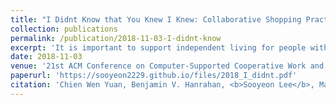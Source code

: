 ```yaml
---
title: "I Didnt Know that You Knew I Knew: Collaborative Shopping Practices between People with Visual Impairment and People with Vision"
collection: publications
permalink: /publication/2018-11-03-I-didnt-know
excerpt: 'It is important to support independent living for people with visual impairments (PVI). Part of this can be accomplished with individual assistive technologies. However, in this paper we emphasize the social and collaborative needs for PVI to fully integrate into society as equals. The study assesses how PVI collaborate with different types of sighted partners when shopping together. We chose to study grocery shopping because it is a critical and challenging task for PVI. We conducted field observations and in-depth interviews with five PVI and their sighted shopping partners, including spouses, caseworkers, and store-provided courtesy shoppers. We found several factors that modulated these collaborations with varying forms of common ground: 1) knowledge about how to assist PVI; 2) interpersonal knowledge resulting from common experience and interpersonal relationship history; and 3) knowledge of shopping as a practice. We discuss our findings with respect to the implications for designing collaborative interactions.'
date: 2018-11-03
venue: '21st ACM Conference on Computer-Supported Cooperative Work and Social Computing, CSCW 2018'
paperurl: 'https://sooyeon2229.github.io/files/2018_I_didnt.pdf'
citation: 'Chien Wen Yuan, Benjamin V. Hanrahan, <b>Sooyeon Lee</b>, Mary Beth Rosson, John M. Carroll. “I Didn’t Know that You Knew I Knew: Collaborative Shopping Practices between People with Visual Impairment and People with Vision”. 21st ACM Conference on Computer-Supported Cooperative Work and Social Computing. CSCW 2018.'
---
```

